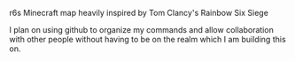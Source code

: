r6s
Minecraft map heavily inspired by Tom Clancy's Rainbow Six Siege

I plan on using github to organize my commands and allow collaboration with other people without having to be on the realm which I am building this on. 
